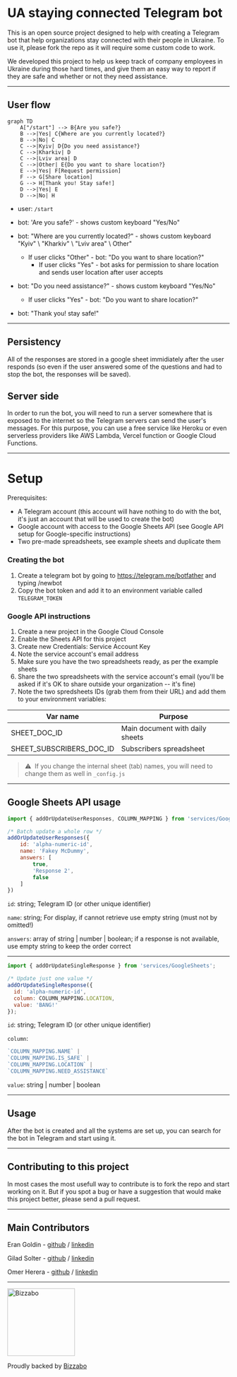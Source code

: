 # UA staying connected Telegram bot
This is an open source project designed to help with creating a Telegram bot that help organizations stay connected with their people in Ukraine.
To use it, please fork the repo as it will require some custom code to work.

We developed this project to help us keep track of company employees in Ukraine during those hard times, and give them an easy way to report if they are safe and whether or not they need assistance.

---

## User flow

```mermaid
graph TD
    A["/start"] --> B{Are you safe?}
    B -->|Yes| C{Where are you currently located?}
    B -->|No| C
    C -->|Kyiv| D{Do you need assistance?}
    C -->|Kharkiv| D
    C -->|Lviv area| D
    C -->|Other| E{Do you want to share location?}
    E -->|Yes| F[Request permission]
    F --> G[Share location]
    G --> H[Thank you! Stay safe!]
    D -->|Yes| E
    D -->|No| H
```

- user: `/start`

- bot: 'Are you safe?' - shows custom keyboard "Yes/No"

- bot: "Where are you currently located?" - shows custom keyboard "Kyiv" \ "Kharkiv" \ "Lviv area" \ Other"
    - If user clicks "Other" - bot: "Do you want to share location?"
        - If user clicks "Yes" - bot asks for permission to share location and sends user location after user accepts

- bot: "Do you need assistance?" - shows custom keyboard "Yes/No"
    - If user clicks "Yes" - bot: "Do you want to share location?"

- bot: "Thank you! stay safe!"
---
## Persistency
All of the responses are stored in a google sheet immidiately after the user responds (so even if the user answered some of the questions and had to stop the bot, the responses will be saved).

## Server side
In order to run the bot, you will need to run a server somewhere that is exposed to the internet so the Telegram servers can send the user's messages.
For this purpose, you can use a free service like Heroku or even serverless providers like AWS Lambda, Vercel function or Google Cloud Functions.

---

# Setup

Prerequisites:
- A Telegram account (this account will have nothing to do with the bot, it's just an account that will be used to create the bot)
- Google account with access to the Google Sheets API (see Google API setup for Google-specific instructions)
- Two pre-made spreadsheets, see example sheets and duplicate them

### Creating the bot
1. Create a telegram bot by going to https://telegram.me/botfather and typing /newbot
2. Copy the bot token and add it to an environment variable called `TELEGRAM_TOKEN`

### Google API instructions
1. Create a new project in the Google Cloud Console
2. Enable the Sheets API for this project
3. Create new Credentials: Service Account Key
4. Note the service account's email address
5. Make sure you have the two spreadsheets ready, as per the example sheets
6. Share the two spreadsheets with the service account's email (you'll be asked if it's OK to share outside your organization -- it's fine)
7. Note the two spredsheets IDs (grab them from their URL) and add them to your environment variables:

| Var name                 | Purpose                         |
|--------------------------|---------------------------------|
| SHEET_DOC_ID             | Main document with daily sheets |
| SHEET_SUBSCRIBERS_DOC_ID | Subscribers spreadsheet         |


> ⚠️&nbsp;&nbsp;If you change the internal sheet (tab) names, you will need to change them as well in `_config.js`

----
## Google Sheets API usage
```javascript
import { addOrUpdateUserResponses, COLUMN_MAPPING } from 'services/GoogleSheets';

/* Batch update a whole row */
addOrUpdateUserResponses({ 
    id: 'alpha-numeric-id',  
    name: 'Fakey McDummy', 
    answers: [
        true, 
        'Response 2', 
        false
    ] 
})
```

`id`: string; Telegram ID (or other unique identifier)

`name`: string; For display, if cannot retrieve use empty string (must not by omitted!)

`answers`: array of string | number | boolean; if a response is not available, use empty string to keep the order correct

---

```javascript
import { addOrUpdateSingleResponse } from 'services/GoogleSheets';

/* Update just one value */
addOrUpdateSingleResponse({
  id: 'alpha-numeric-id',
  column: COLUMN_MAPPING.LOCATION,
  value: 'BANG!'
});
```

`id`: string; Telegram ID (or other unique identifier)

`column`:
```javascript
`COLUMN_MAPPING.NAME` | 
`COLUMN_MAPPING.IS_SAFE` | 
`COLUMN_MAPPING.LOCATION` | 
`COLUMN_MAPPING.NEED_ASSISTANCE`
```

`value`: string | number | boolean


---
## Usage
After the bot is created and all the systems are set up, you can search for the bot in Telegram and start using it.

---

## Contributing to this project
In most cases the most usefull way to contribute is to fork the repo and start working on it.
But if you spot a bug or have a suggestion that would make this project better, please send a pull request.

---

## Main Contributors
Eran Goldin - [github](https://github.com/erango) / [linkedin](https://www.linkedin.com/in/eran-goldin-4463602b/)

Gilad Solter - [github](https://github.com/gilad-solter) / [linkedin](https://www.linkedin.com/in/gilad-solter-566328102/)

Omer Herera - [github](https://github.com/OmerHerera) / [linkedin](https://www.linkedin.com/in/omer-herera-15846a6/)

---

<img width="153" alt="Bizzabo" src="https://user-images.githubusercontent.com/6323368/156552563-fa96ece1-0f72-4f36-8244-0a46a82cc35f.png">

Proudly backed by [Bizzabo](https://www.bizzabo.com)


